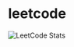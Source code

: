 # leetcode
![LeetCode Stats](https://leetcard.jacoblin.cool/GrimFighter?theme=dark&font=Benne&ext=heatmap)
